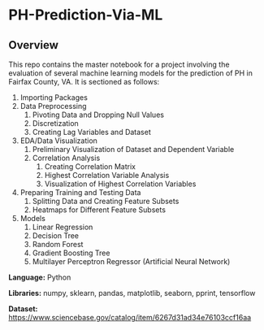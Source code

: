 # PH-Prediction-Via-ML

## Overview

This repo contains the master notebook for a project involving the evaluation of several machine learning models for the prediction of PH in Fairfax County, VA. It is sectioned as follows:

1. Importing Packages
2. Data Preprocessing
    1. Pivoting Data and Dropping Null Values
    2. Discretization
    3. Creating Lag Variables and Dataset
3. EDA/Data Visualization
    1. Preliminary Visualization of Dataset and Dependent Variable
    2. Correlation Analysis
       1. Creating Correlation Matrix
       2. Highest Correlation Variable Analysis
       3. Visualization of Highest Correlation Variables
4. Preparing Training and Testing Data
    1. Splitting Data and Creating Feature Subsets
    2. Heatmaps for Different Feature Subsets
5. Models
    1. Linear Regression
    2. Decision Tree
    3. Random Forest
    4. Gradient Boosting Tree
    5. Multilayer Perceptron Regressor (Artificial Neural Network)

**Language:** Python

**Libraries:** numpy, sklearn, pandas, matplotlib, seaborn, pprint, tensorflow

**Dataset:** https://www.sciencebase.gov/catalog/item/6267d31ad34e76103ccf16aa
    
